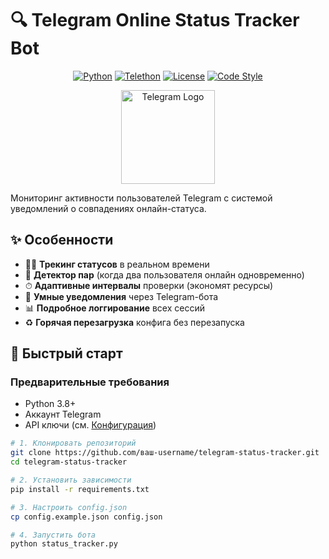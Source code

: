 # 🔍 Telegram Online Status Tracker Bot

<div align="center">
  
[![Python](https://img.shields.io/badge/Python-3.8+-3776AB?logo=python&logoColor=white)](https://python.org)
[![Telethon](https://img.shields.io/badge/Telethon-1.28+-0088CC?logo=telegram)](https://docs.telethon.dev)
[![License](https://img.shields.io/badge/License-MIT-blue.svg)](LICENSE)
[![Code Style](https://img.shields.io/badge/code%20style-black-000000.svg)](https://github.com/psf/black)

</div>

<p align="center">
  <img src="https://github.com/telegram.png" width="150" alt="Telegram Logo">
</p>

Мониторинг активности пользователей Telegram с системой уведомлений о совпадениях онлайн-статуса.

## ✨ Особенности

- 🕵️‍♂️ **Трекинг статусов** в реальном времени
- 👥 **Детектор пар** (когда два пользователя онлайн одновременно)
- ⏱ **Адаптивные интервалы** проверки (экономят ресурсы)
- 📨 **Умные уведомления** через Telegram-бота
- 📊 **Подробное логгирование** всех сессий
- ♻️ **Горячая перезагрузка** конфига без перезапуска

## 🚀 Быстрый старт

### Предварительные требования
- Python 3.8+
- Аккаунт Telegram
- API ключи (см. [Конфигурация](#%EF%B8%8F-конфигурация))

```bash
# 1. Клонировать репозиторий
git clone https://github.com/ваш-username/telegram-status-tracker.git
cd telegram-status-tracker

# 2. Установить зависимости
pip install -r requirements.txt

# 3. Настроить config.json
cp config.example.json config.json

# 4. Запустить бота
python status_tracker.py